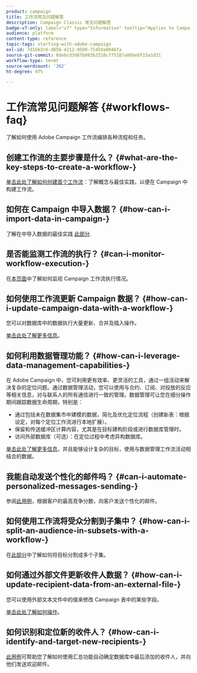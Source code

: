 ```yaml
---
product: campaign
title: 工作流常见问题解答
description: Campaign Classic 常见问题解答
badge-v7-only: label="v7" type="Informative" tooltip="Applies to Campaign Classic v7 only"
audience: platform
content-type: reference
topic-tags: starting-with-adobe-campaign
exl-id: 7d1bb3c6-d056-4212-9500-75459a0046fa
source-git-commit: 8debcd3d8fb883b3316cf75187a86bebf15a1d31
workflow-type: tm+mt
source-wordcount: '362'
ht-degree: 97%

---
```


# 工作流常见问题解答 {#workflows-faq}



了解如何使用 Adobe Campaign 工作流编排各种流程和任务。

## 创建工作流的主要步骤是什么？ {#what-are-the-key-steps-to-create-a-workflow-}

[单击此处了解如何创建首个工作流](../../workflow/using/building-a-workflow.md)：了解概念与最佳实践，以便在 Campaign 中构建工作流。

## 如何在 Campaign 中导入数据？ {#how-can-i-import-data-in-campaign-}

了解在中导入数据的最佳实践 [此部分](../../platform/using/import-export-best-practices.md).

## 是否能监测工作流的执行？ {#can-i-monitor-workflow-execution-}

在[本页面](../../workflow/using/starting-a-workflow.md)中了解如何监视 Campaign 工作流执行情况。

## 如何使用工作流更新 Campaign 数据？ {#how-can-i-update-campaign-data-with-a-workflow-}

您可以对数据库中的数据执行大量更新、合并及插入操作。

[单击此处了解更多信息](../../workflow/using/update-data.md)。

## 如何利用数据管理功能？ {#how-can-i-leverage-data-management-capabilities-}

在 Adobe Campaign 中，您可利用更有效率、更灵活的工具，通过一组活动来解决复杂的定位问题。通过数据管理活动，您可以使用与合约、订阅、对投放的反应等相关信息，对与联系人的所有通信进行一致的管理。数据管理可让您在细分操作期间跟踪数据生命周期，特别是：

* 通过包括未在数据集市中建模的数据，简化及优化定位流程（创建新表：根据设定，对每个定位工作流进行本地扩展）。
* 保留和传送缓冲区计算内容，尤其是在目标建构阶段或进行数据库管理时。
* 访问外部数据库（可选）：在定位过程中考虑异构数据库。

[单击此处了解更多信息](../../workflow/using/targeting-data.md#data-management)，并且能够设计复杂的目标，使用与数据管理工作流活动相结合的数据。

## 我能自动发送个性化的邮件吗？ {#can-i-automate-personalized-messages-sending-}

参阅[此用例](../../workflow/using/enriching-data.md)，根据客户的最高竞争分数，向客户发送个性化的邮件。

## 如何使用工作流将受众分割到子集中？ {#how-can-i-split-an-audience-in-subsets-with-a-workflow-}

在[此部分](../../workflow/using/split.md)中了解如何将目标分割成多个子集。

## 如何通过外部文件更新收件人数据？ {#how-can-i-update-recipient-data-from-an-external-file-}

您可以使用外部文本文件中的值来修改 Campaign 表中的某些字段。

[单击此处了解如何操作](../../platform/using/import-operations-samples.md#example--enrich-the-values-with-those-of-an-external-file)。

## 如何识别和定位新的收件人？ {#how-can-i-identify-and-target-new-recipients-}

[此用例](../../workflow/using/using-aggregates.md)可帮助您了解如何使用汇总功能自动确定数据库中最后添加的收件人，并向他们发送欢迎邮件。
